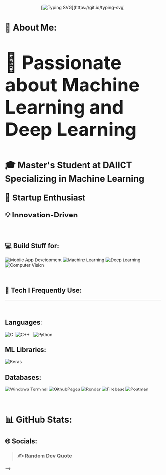 
<div align="center">

[![Typing SVG](https://readme-typing-svg.demolab.com?font=Fira+Code&pause=1000&duration=2500&color=1FFF0F&center=true&width=600&size=30&lines=Hi+%2C+I+am+Palak+Bera.;I+love+coffee+more+than+tea.;ML%2C+DL%2C+Flutter+--+my+tech+BFFs!)](https://git.io/typing-svg)


</div>

<div id="header" >

# 💫 About Me:
 
<p style="font-size: 60px; font-weight: bold;">🚀 Passionate about <strong>Machine Learning</strong> and <strong>Deep Learning</strong></p>
<p style="font-size: 28px; font-weight: bold;">🎓 Master's Student at <strong>DAIICT</strong> Specializing in Machine Learning</p>
<p style="font-size: 26px; font-weight: bold;">🌱 Startup Enthusiast</p>
<p style="font-size: 24px; font-weight: bold;">💡 Innovation-Driven</p>


&nbsp;
    
## 💻 Build Stuff for:


  ![Mobile App Development](https://img.shields.io/badge/Mobile%20App%20Development-6C464F?style=for-the-badge&logoWidth=10)
  ![Machine Learning](https://img.shields.io/badge/Machine%20Learning-337CA0?style=for-the-badge&logoWidth=10)
  ![Deep Learning](https://img.shields.io/badge/Deep%20Learning-4D5382?style=for-the-badge&logoWidth=10)
  ![Computer Vision](https://img.shields.io/badge/Computer%20Vision-D16014?style=for-the-badge&logoWidth=10)

&nbsp;
&nbsp;

## 🔧 Tech I Frequently Use:

---

&nbsp;
  



##  Languages:
![C](https://img.shields.io/badge/C-3D5A80?style=for-the-badge&logo=C&logoColor=white&logoWidth=10)&nbsp; ![C++](https://img.shields.io/badge/C++-820263?style=for-the-badge&logo=C++&logoColor=white&logoWidth=10) &nbsp;
![Python](https://img.shields.io/badge/Python-939F5C?style=for-the-badge&logo=Python&logoColor=white&logoWidth=10)



## ML Libraries:

![Keras](https://img.shields.io/badge/Keras-EC4140?style=for-the-badge&logo=keras&logoColor=white&logoWidth=10)


## Databases:
![Windows Terminal](https://img.shields.io/badge/Windows%20Terminal-%234D4D4D.svg?style=for-the-badge&logo=windows-terminal&logoColor=white) ![GithubPages](https://img.shields.io/badge/github%20pages-121013?style=for-the-badge&logo=github&logoColor=white) ![Render](https://img.shields.io/badge/Render-%46E3B7.svg?style=for-the-badge&logo=render&logoColor=white) ![Firebase](https://img.shields.io/badge/firebase-%23039BE5.svg?style=for-the-badge&logo=firebase) ![Postman](https://img.shields.io/badge/Postman-FF6C37?style=for-the-badge&logo=postman&logoColor=white)





&nbsp;
&nbsp;


# 📊 GitHub Stats:
<div align="center" id="stats"> 
 
</div>



## 🌐 Socials:
<!--[![Instagram](https://img.shields.io/badge/Instagram-%23E4405F.svg?logo=Instagram&logoColor=white)](https://instagram.com/dhruvkjain) [![LinkedIn](https://img.shields.io/badge/LinkedIn-%230077B5.svg?logo=linkedin&logoColor=white)](https://linkedin.com/in/dhruvkjain) [![X](https://img.shields.io/badge/X-black.svg?logo=X&logoColor=white)](https://x.com/dhruvkjain) 

---
<!-- ### 🔝 Top Contributed Repo
![](https://github-contributor-stats.vercel.app/api?username=dhruvkjain&limit=5&theme=tokyonight&combine_all_yearly_contributions=true) -->

> ### ✍️ Random Dev Quote


> <!--### 😂 Random Dev Meme
> <img src='https://randommeme-five.vercel.app/' style="height: 400px;"/>-->

<!-- Proudly created with GPRM ( https://gprm.itsvg.in ) --> -->

